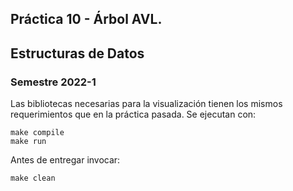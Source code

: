 ## Práctica 10 - Árbol AVL.

## Estructuras de Datos
### Semestre 2022-1

Las bibliotecas necesarias para la visualización tienen los mismos requerimientos que en la práctica pasada.
Se ejecutan con:
```
make compile
make run
```
Antes de entregar invocar:
```
make clean
```
